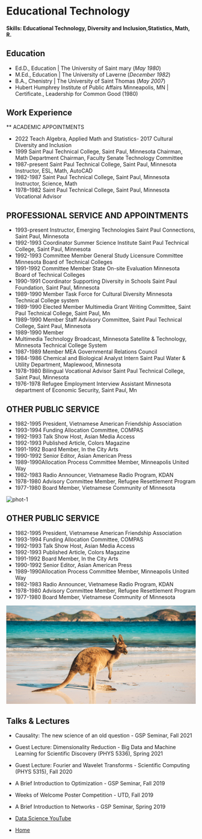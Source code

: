 # Educational Technology

#### Skills: Educational Technology, Diversity and Inclusion,Statistics, Math, R.

## Education
- Ed.D., Education | The University of Saint mary (_May 1980_)								       		
- M.Ed., Education	| The University of Laverne (_December 1982_)	 			        		
- B.A., Chenistry | The University of Saint Thomas (_May 2007_)
- Hubert Humphrey Institute of Public Affairs Minneapolis, MN |
  Certificate., Leadership for Common Good (1980)


## Work Experience
**	ACADEMIC APPOINTMENTS
- 2022 Teach Algebra, Applied Math and Statistics- 2017 Cultural Diversity and Inclusion
-	1999 Saint Paul Technical College, Saint Paul, Minnesota Chairman, Math Department Chairman, Faculty Senate Technology Committee
-	1987-present Saint Paul Technical College, Saint Paul, Minnesota Instructor, ESL, Math, AutoCAD 
-	1982-1987 Saint Paul Technical College, Saint Paul, Minnesota Instructor, Science, Math 
-	1978–1982 Saint Paul Technical College, Saint Paul, Minnesota Vocational Advisor


## PROFESSIONAL SERVICE AND APPOINTMENTS
-	1993-present Instructor, Emerging Technologies Saint Paul Connections, Saint Paul, Minnesota
-	1992-1993 Coordinator Summer Science Institute Saint Paul Technical College, Saint Paul, Minnesota
-	1992-1993 Committee Member General Study Licensure Committee Minnesota Board of Technical Colleges
-	1991-1992 Committee Member State On-site Evaluation Minnesota Board of Technical Colleges
-	1990-1991 Coordinator Supporting Diversity in Schools Saint Paul Foundation, Saint Paul, Minnesota
-	1989-1990 Member Task Force for Cultural Diversity Minnesota Technical College system
-	1989-1990 Elected Member Multimedia Grant Writing Committee, Saint Paul Technical College, Saint Paul, Mn
-	1989-1990 Member Staff Advisory Committee, Saint Paul Technical College, Saint Paul, Minnesota
-	1989-1990 Member 
-	Multimedia Technology Broadcast, Minnesota Satellite & Technology, Minnesota Technical College System
-	1987-1989 Member MEA Governmental Relations Council
-	1984-1986 Chemical and Biological Analyst Intern Saint Paul Water & Utility Department, Maplewood, Minnesota
-	1978-1980 Bilingual Vocational Advisor Saint Paul Technical College, Saint Paul, Minnesota
-	1976-1978 Refugee Employment Interview Assistant Minnesota department of Economic Security, Saint Paul, Mn

## OTHER PUBLIC SERVICE
-	1982-1995 President, Vietnamese American Friendship Association 
-	1993-1994 Funding Allocation Committee, COMPAS 
-	1992-1993 Talk Show Host, Asian Media Access 
-	1992-1993 Published Article, Colors Magazine 
-	1991-1992 Board Member, In the City Arts 
-	1990-1992 Senior Editor, Asian American Press 
-	1989-1990Allocation Process Committee Member, Minneapolis United Way 
-	1982-1983 Radio Announcer, Vietnamese Radio Program, KDAN 
-	1978-1980 Advisory Committee Member, Refugee Resettlement Program 
-	1977-1980 Board Member, Vietnamese Community of Minnesota

![phot-1](/assets/img/p3.png)

## OTHER PUBLIC SERVICE
-	1982-1995 President, Vietnamese American Friendship Association 
-	1993-1994 Funding Allocation Committee, COMPAS 
-	1992-1993 Talk Show Host, Asian Media Access 
-	1992-1993 Published Article, Colors Magazine 
-	1991-1992 Board Member, In the City Arts 
-	1990-1992 Senior Editor, Asian American Press 
-	1989-1990Allocation Process Committee Member, Minneapolis United Way 
-	1982-1983 Radio Announcer, Vietnamese Radio Program, KDAN 
-	1978-1980 Advisory Committee Member, Refugee Resettlement Program 
-	1977-1980 Board Member, Vietnamese Community of Minnesota


![Bike Study](/assets/img/p20.png)

## Talks & Lectures
- Causality: The new science of an old question - GSP Seminar, Fall 2021
- Guest Lecture: Dimensionality Reduction - Big Data and Machine Learning for Scientific Discovery (PHYS 5336), Spring 2021
- Guest Lecture: Fourier and Wavelet Transforms - Scientific Computing (PHYS 5315), Fall 2020
- A Brief Introduction to Optimization - GSP Seminar, Fall 2019
- Weeks of Welcome Poster Competition - UTD, Fall 2019
- A Brief Introduction to Networks - GSP Seminar, Spring 2019

- [Data Science YouTube](https://www.youtube.com/channel/UCa9gErQ9AE5jT2DZLjXBIdA)



- [Home](https://francoismn.us)
